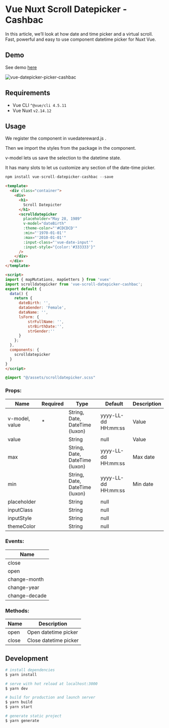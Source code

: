 # Vue Nuxt Scroll Datepicker - Cashbac

In this article, we’ll look at how date and time picker and a virtual scroll.
Fast, powerful and easy to use component datetime picker for Nuxt Vue.

## Demo

See demo [here](https://www.npmjs.com/package/vue-scroll-datepicker-cashbac)

![vue-datepicker-picker-cashbac](https://res.cloudinary.com/cashbac-media/image/upload/v1612190299/ezgif.com-gif-maker_bgnprm.gif)

## Requirements

- Vue CLI `^@vue/cli 4.5.11`
- Vue Nuxt `v2.14.12`


## Usage

We register the component in vuedatereward.js .

Then we import the styles from the package in the component.

v-model lets us save the selection to the datetime state.

It has many slots to let us customize any section of the date-time picker.

```javascript
npm install vue-scroll-datepicker-cashbac --save
```

```html
<template>
  <div class="container">
    <div>
      <h1>
        Scroll Datepicter
      </h1>
      <scrolldatepicker 
        placeholder="May 28, 1989"
        v-model="dateBirth"
        :theme-color="'#CDCDCD'"
        :min="'1970-01-01'"
        :max="'2010-01-01'"
        :input-class="'vue-date-input'"
        :input-style="{color:'#333333'}"
      />
    </div>
  </div>
</template>

<script>
import { mapMutations, mapGetters } from 'vuex'
import scrolldatepicker from 'vue-scroll-datepicker-cashbac';
export default {
  data() {
    return {
      dateBirth: '',
      dataGender: 'Female',
      dataName: '',
      lsForm: {
          strFullName: '',
          strBirthDate:'',
          strGender:''
      }
    };
  },
  components: {
    scrolldatepicker
  }
}
</script>
```

```scss
@import "@/assets/scrolldatepicker.scss"
```

### Props:

| Name                  | Required | Type                            | Default             | Description                                                                                                            |
| --------------------- | -------- | ------------------------------- | ------------------- | ---------------------------------------------------------------------------------------------------------------------- |
| v-model, value        | *        | String, Date, DateTime (luxon)  |      yyyy-LL-dd HH:mm:ss               | Value                                                                                                                  |
| value          |          | String                          | null | Value                         |
| max              |          | String, Date, DateTime (luxon)  | yyyy-LL-dd HH:mm:ss                | Max date                                                                                                               |
| min              |          | String, Date, DateTime (luxon)  | yyyy-LL-dd HH:mm:ss                | Min date                                                                                          
| placeholder          |          | String                          | null | 
| inputClass          |          | String                          | null | 
| inputStyle          |          | String                          | null | 
| themeColor          |          | String                          | null |

### Events:

| Name                  |
| --------------------- |
| close                 |
| open                  |
| change-month          |
| change-year           |
| change-decade         |

### Methods:

| Name                  | Description           |
| --------------------- | --------------------- |
| open                  | Open datetime picker  |
| close                 | Close datetime picker |

## Development

```bash
# install dependencies
$ yarn install

# serve with hot reload at localhost:3000
$ yarn dev

# build for production and launch server
$ yarn build
$ yarn start

# generate static project
$ yarn generate
```
